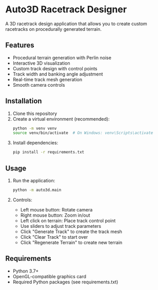 # Auto3D Racetrack Designer

A 3D racetrack design application that allows you to create custom racetracks on procedurally generated terrain.

## Features

- Procedural terrain generation with Perlin noise
- Interactive 3D visualization
- Custom track design with control points
- Track width and banking angle adjustment
- Real-time track mesh generation
- Smooth camera controls

## Installation

1. Clone this repository
2. Create a virtual environment (recommended):
   ```bash
   python -m venv venv
   source venv/bin/activate  # On Windows: venv\Scripts\activate
   ```
3. Install dependencies:
   ```bash
   pip install -r requirements.txt
   ```

## Usage

1. Run the application:
   ```bash
   python -m auto3d.main
   ```

2. Controls:
   - Left mouse button: Rotate camera
   - Right mouse button: Zoom in/out
   - Left click on terrain: Place track control point
   - Use sliders to adjust track parameters
   - Click "Generate Track" to create the track mesh
   - Click "Clear Track" to start over
   - Click "Regenerate Terrain" to create new terrain

## Requirements

- Python 3.7+
- OpenGL-compatible graphics card
- Required Python packages (see requirements.txt) 